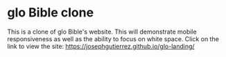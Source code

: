 # glo Bible clone

This is a clone of glo Bible's website. This will demonstrate mobile responsiveness as well as the ability to focus on white space. Click on the link to view the site: https://josephgutierrez.github.io/glo-landing/
